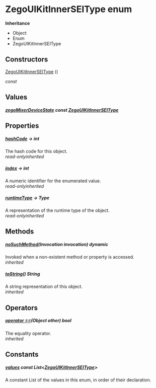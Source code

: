


# ZegoUIKitInnerSEIType enum










**Inheritance**

- Object
- Enum
- ZegoUIKitInnerSEIType






## Constructors

[ZegoUIKitInnerSEIType](../zego_uikit_prebuilt_live_audio_room/ZegoUIKitInnerSEIType/ZegoUIKitInnerSEIType.md) ()

  _const_ 


## Values

##### [zegoMixerDeviceState](../zego_uikit_prebuilt_live_audio_room/ZegoUIKitInnerSEIType.md) const [ZegoUIKitInnerSEIType](../zego_uikit_prebuilt_live_audio_room/ZegoUIKitInnerSEIType.md)



  





## Properties

##### [hashCode](../zego_uikit_prebuilt_live_audio_room/ZegoUIKitInnerSEIType/hashCode.md) &#8594; int



The hash code for this object.  
_<span class="feature">read-only</span><span class="feature">inherited</span>_



##### [index](../zego_uikit_prebuilt_live_audio_room/ZegoUIKitInnerSEIType/index.md) &#8594; int



A numeric identifier for the enumerated value.  
_<span class="feature">read-only</span><span class="feature">inherited</span>_



##### [runtimeType](../zego_uikit_prebuilt_live_audio_room/ZegoUIKitInnerSEIType/runtimeType.md) &#8594; Type



A representation of the runtime type of the object.  
_<span class="feature">read-only</span><span class="feature">inherited</span>_





## Methods

##### [noSuchMethod](../zego_uikit_prebuilt_live_audio_room/ZegoUIKitInnerSEIType/noSuchMethod.md)(Invocation invocation) dynamic



Invoked when a non-existent method or property is accessed.  
_<span class="feature">inherited</span>_



##### [toString](../zego_uikit_prebuilt_live_audio_room/ZegoUIKitInnerSEIType/toString.md)() String



A string representation of this object.  
_<span class="feature">inherited</span>_





## Operators

##### [operator ==](../zego_uikit_prebuilt_live_audio_room/ZegoUIKitInnerSEIType/operator_equals.md)(Object other) bool



The equality operator.  
_<span class="feature">inherited</span>_










## Constants

##### [values](../zego_uikit_prebuilt_live_audio_room/ZegoUIKitInnerSEIType/values-constant.md) const List&lt;[ZegoUIKitInnerSEIType](../zego_uikit_prebuilt_live_audio_room/ZegoUIKitInnerSEIType.md)>



A constant List of the values in this enum, in order of their declaration.  









